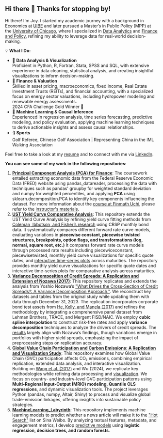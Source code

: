 ## Hi there 👋 Thanks for stopping by!

Hi there! I'm Joy. I started my academic journey with a background in Economics at [UIBE](https://english.uibe.edu.cn) and later pursued a Master’s in Public Policy (MPP) at the [University of Chicago](https://harris.uchicago.edu/academics/degrees/master-public-policy-mpp), where I specialized in [Data Analytics](https://harris.uchicago.edu/academics/design-your-path/specializations/specialization-data-analytics) and [Finance and Policy](https://harris.uchicago.edu/academics/design-your-path/specializations/specialization-finance-policy), refining my ability to leverage data for real-world decision-making.

💡 **What I Do:**  
 - 👣 **Data Analysis & Visualization**  
Proficient in Python, R, Fortran, Stata, SPSS and SQL, with extensive experience in data cleaning, statistical analysis, and creating insightful visualizations to inform decision-making.​  
 - 👣 **Finance & Valuation**  
​Skilled in asset pricing, macroeconomics, fixed income, Real Estate Investment Trusts (REITs), and financial accounting, with a specialized focus on energy sector valuations, including hydropower modeling and renewable energy assessments.​  
2024 CFA Challenge Gold Winner 🏅  
 - 👣 **Machine Learning & Causal Inference**  
Experienced in regression analysis, time series forecasting, predictive modeling, and policy evaluation, applying machine learning techniques to derive actionable insights and assess causal relationships.​
 - 🏌️ **Sports**  
 Golf Referee, Chinese Golf Association | Representing China in the IML Walking Association
  
Feel free to take a look at my [resume](https://xiaoxiguazi.github.io/XiaoXIguaZI/Resume_LepengWu(DA).pdf) and to connect with me via [LinkedIn](https://www.linkedin.com/in/lepengwu2023/).   

**You can see some of my work in the following repositories:**
1. [**Principal Component Analysis (PCA) for Finance**](https://github.com/XiaoXIguaZI/HW4_website): The coursework entailed extracting economic data from the Federal Reserve Economic Data (FRED) website using pandas_datareader, processing the data with techniques such as pandas' groupby for weighted standard deviation and numpy for weighted percentiles, and applying **PCA** using sklearn.decomposition.PCA to identify key components influencing the dataset. For more information about the [course at Finmath Uchi](https://finmath.uchicago.edu/curriculum/degree-concentrations/financial-computing/finm-32900/), please refer to the [instructor's materials](https://finm-32900.github.io/index.html).​
2. [**UST Yield Curve Comparative Analysis**](https://github.com/XiaoXIguaZI/UST_YieldCurve_Analysis?tab=readme-ov-file): This repository extends the UST Yield Curve Analysis by refining yield curve fitting methods from [Coleman, Ibbotson, and Fisher’s research](https://books.google.com/books/about/Historical_U_S_Treasury_Yield_Curves.html?id=T7ubQAAACAAJ) using CRSP monthly bond data. It systematically compares different forward rate curve models, evaluating variations in **piecewise constant, piecewise twisted structures, breakpoints, option flags, and transformations (log, normal, square root, etc.)** It compares forward rate curve models through processed rate results including piecewiceconstant, piecewisetwisted, monthly yield curve visualizations for specific quote dates, and [interactive time-series plots](https://xiaoxiguazi.github.io/UST_YieldCurve_Analysis/parbd_rate.html) across maturities. The repository provides monthly yield curve visualizations for specific quote dates and interactive time-series plots for comparative analysis across maturities.
4. [**Variance Decomposition of Credit Spreads: A Replication and Extension of Nozawa (2017)**](https://github.com/XiaoXIguaZI/finm32900-final-project): This repository replicates and extends the analysis from Yoshio Nozawa’s ["What Drives the Cross-Section of Credit Spreads?: A Variance Decomposition Approach."](https://www.federalreserve.gov/econres/feds/what-drives-the-cross-section-of-credit-spreads-a-variance-decomposition-approach.htm). We reconstruct key datasets and tables from the original study while updating them with data through December 31, 2023. The replication incorporates corporate bond test assets from [He, Kelly, and Manela (2017)](https://www.sciencedirect.com/science/article/pii/S0304405X1730212X) and refines the methodology by integrating a comprehensive panel dataset from Lehman Brothers, TRACE, and Mergent FISD/NAIC. We employ **cubic spline interpolation** to construct risk-free rates and apply **variance decomposition** techniques to analyze the drivers of credit spreads. The [results](https://xiaoxiguazi.github.io/finm32900-final-project/reports/Final%20Project%20Report.pdf) largely align with Nozawa’s findings, though variations emerge in portfolios with higher yield spreads, emphasizing the impact of preprocessing steps on replication accuracy.
5. [**Global Value Chain Participation and Carbon Emissions: A Replication and Visualization Study**](https://github.com/XiaoXIguaZI/GVC_CarbonEmissions_Analysis): This repository examines how Global Value Chain (GVC) participation affects CO₂ emissions, combining empirical replication, extended data analysis, and interactive visualization. Building on [Wang et al. (2017)](https://papers.ssrn.com/sol3/papers.cfm?abstract_id=2937551) and Wu (2024), we replicate key methodologies while refining data processing and [visualization](https://xiaoxiguazi.github.io/GVC_CarbonEmissions_Analysis/writeup/Write-Up.pdf). We focus on country- and industry-level GVC participation patterns using **Multi-Regional Input-Output (MRIO) modeling, Quantile OLS regressions**, and dynamic visualization tools. The project leverages Python (pandas, numpy, Altair, Shiny) to process and visualize global trade-emission linkages, offering insights into sustainable policy strategies.
6. [**MachineLearning_Labyrinth**](https://github.com/XiaoXIguaZI/MachineLearning_Labyrinth): This repository implements machine learning models to predict whether a news article will make it to the ["Hot Search"](https://uhlibraries.pressbooks.pub/chin3343sp23/chapter/hotsearch/) list on Sina Weibo. By analyzing textual features, metadata, and engagement metrics, I develop [predictive models](https://xiaoxiguazi.github.io/MachineLearning_Labyrinth/Pred_SinaWeibo/predictive%20model.pdf) using **logistic regression, decision trees, and random forests**.


